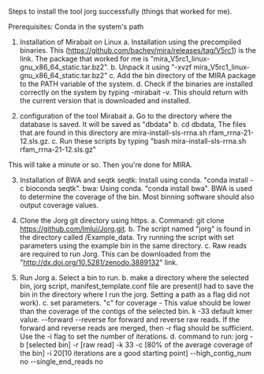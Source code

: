 Steps to install the tool jorg successfully (things that worked for me).

Prerequisites: Conda in the system's path

1. Installation of Mirabait on Linux
a. Installation using the precompiled binaries. This (https://github.com/bachev/mira/releases/tag/V5rc1) is the link. 
The package that worked for me is "mira_V5rc1_linux-gnu_x86_64_static.tar.bz2".
b. Unpack it using "-xvzf mira_V5rc1_linux-gnu_x86_64_static.tar.bz2"
c. Add the bin directory of the MIRA package to the PATH variable of the system.
d. Check if the binaries are installed correctly on the system by typing -mirabait -v. This should return with the current version that is downloaded and installed.

2. configuration of the tool Mirabait
a. Go to the directory where the database is saved. It will be saved as "dbdata"
b. cd dbdata, The files that are found in this directory are mira-install-sls-rrna.sh rfam_rrna-21-12.sls.gz.
c. Run these scripts by typing "bash mira-install-sls-rrna.sh rfam_rrna-21-12.sls.gz"

This will take a minute or so. Then you're done for MIRA.


3. Installation of BWA and seqtk
seqtk: Install using conda. "conda install -c bioconda seqtk".
bwa: Using conda. "conda install bwa". BWA is used to determine the coverage of the bin. Most binning software should also output coverage values.

4. Clone the Jorg git directory using https.
a. Command: git clone https://github.com/lmlui/Jorg.git.
b. The script named "jorg" is found in the directory called /Example_data. Try running the script with set parameters using the example bin in the same directory.
c. Raw reads are required to run Jorg. This can be downloaded from the "http://dx.doi.org/10.5281/zenodo.3889132" link.

5. Run Jorg
a. Select a bin to run.
b. make a directory where the selected bin, jorg script, manifest_template.conf file are present(I had to save the bin in the directory where I run the jorg. Setting a path as a flag did not work).
c. set parameters. "c" for coverage - This value should be lower than the coverage of the contigs of the selected bin. k -33 default kmer value. --forward --reverse for forward and reverse raw reads.
   If the forward and reverse reads are merged, then -r flag should be sufficient. Use the -i flag to set the number of iterations.
d. command to run: jorg -b [selected bin] -r [raw read] -k 33 -c [80% of the average coverage of the bin] -i 20[10 iterations are a good starting point] --high_contig_num no --single_end_reads no




